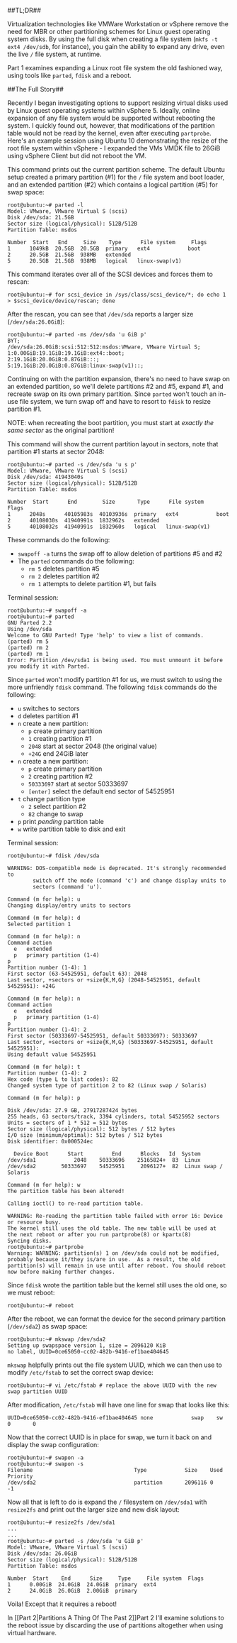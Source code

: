 <!-- vim:fo=tq:tw=144:syntax=off:sw=2:ts=2:
-->

##TL;DR##

Virtualization technologies like VMWare Workstation or vSphere remove the need for MBR or other partitioning schemes for Linux guest operating
system disks. By using the full disk when creating a file system (`mkfs -t ext4 /dev/sdb`, for instance), you gain the ability to expand any
drive, even the live `/` file system, at runtime.

Part 1 examines expanding a Linux root file system the old fashioned way, using tools like `parted`, `fdisk` and a reboot.

##The Full Story##

Recently I began investigating options to support resizing virtual disks used by Linux guest operating systems within vSphere 5. Ideally, online
expansion of any file system would be supported without rebooting the system. I quickly found out, however, that modifications of the partition
table would not be read by the kernel, even after executing `partprobe`. Here's an example session using Ubuntu 10 demonstrating the resize of
the root file system within vSphere - I expanded the VMs VMDK file to 26GiB using vSphere Client but did not reboot the VM.

This command prints out the current partition scheme. The default Ubuntu setup created a primary partition (#1) for the `/` file system and boot
loader, and an extended partition (#2) which contains a logical partition (#5) for swap space:

    root@ubuntu:~# parted -l
    Model: VMware, VMware Virtual S (scsi)
    Disk /dev/sda: 21.5GB
    Sector size (logical/physical): 512B/512B
    Partition Table: msdos

    Number  Start   End     Size    Type      File system     Flags
    1      1049kB  20.5GB  20.5GB  primary   ext4            boot
    2      20.5GB  21.5GB  938MB   extended
    5      20.5GB  21.5GB  938MB   logical   linux-swap(v1)

This command iterates over all of the SCSI devices and forces them to rescan:

    root@ubuntu:~# for scsi_device in /sys/class/scsi_device/*; do echo 1 > $scsi_device/device/rescan; done

After the rescan, you can see that `/dev/sda` reports a larger size (`/dev/sda:26.0GiB`):

    root@ubuntu:~# parted -ms /dev/sda 'u GiB p'
    BYT;
    /dev/sda:26.0GiB:scsi:512:512:msdos:VMware, VMware Virtual S;
    1:0.00GiB:19.1GiB:19.1GiB:ext4::boot;
    2:19.1GiB:20.0GiB:0.87GiB:::;
    5:19.1GiB:20.0GiB:0.87GiB:linux-swap(v1)::;

Continuing on with the partition expansion, there's no need to have swap on an extended partition, so we'll delete partitions #2 and #5, expand #1,
and recreate swap on its own primary partition. Since `parted` won't touch an in-use file system, we turn swap off and have to resort to
`fdisk` to resize partition #1.

NOTE: when recreating the boot partition, you must start at _exactly the same sector_ as the original partition!

This command will show the current partition layout in sectors, note that partition #1 starts at sector 2048:

    root@ubuntu:~# parted -s /dev/sda 'u s p'
    Model: VMware, VMware Virtual S (scsi)
    Disk /dev/sda: 41943040s
    Sector size (logical/physical): 512B/512B
    Partition Table: msdos

    Number  Start      End        Size       Type      File system     Flags
    1      2048s      40105983s  40103936s  primary   ext4            boot
    2      40108030s  41940991s  1832962s   extended
    5      40108032s  41940991s  1832960s   logical   linux-swap(v1)

These commands do the following:

* `swapoff -a` turns the swap off to allow deletion of partitions #5 and #2
* The `parted` commands do the following:
    * `rm 5` deletes partition #5
    * `rm 2` deletes partition #2
    * `rm 1` attempts to delete partition #1, but fails

Terminal session:

    root@ubuntu:~# swapoff -a
    root@ubuntu:~# parted
    GNU Parted 2.2
    Using /dev/sda
    Welcome to GNU Parted! Type 'help' to view a list of commands.
    (parted) rm 5
    (parted) rm 2
    (parted) rm 1
    Error: Partition /dev/sda1 is being used. You must unmount it before you modify it with Parted.

Since `parted` won't modify partition #1 for us, we must switch to using the more unfriendly `fdisk` command. The following `fdisk` commands do the following:

* `u` switches to sectors
* `d` deletes partition #1
* `n` create a new partition:
    * `p` create primary partition
    * `1` creating partition #1
    * `2048` start at sector 2048 (the original value)
    * `+24G` end 24GiB later
* `n` create a new partition:
    * `p` create primary partition
    * `2` creating partition #2
    * `50333697` start at sector 50333697
    * `[enter]` select the default end sector of 54525951
* `t` change partition type
    * `2` select partition #2
    * `82` change to swap
* `p` print _pending_ partition table
* `w` write partition table to disk and exit

Terminal session:

    root@ubuntu:~# fdisk /dev/sda

    WARNING: DOS-compatible mode is deprecated. It's strongly recommended to
            switch off the mode (command 'c') and change display units to
            sectors (command 'u').

    Command (m for help): u
    Changing display/entry units to sectors

    Command (m for help): d
    Selected partition 1

    Command (m for help): n
    Command action
      e   extended
      p   primary partition (1-4)
    p
    Partition number (1-4): 1
    First sector (63-54525951, default 63): 2048
    Last sector, +sectors or +size{K,M,G} (2048-54525951, default 54525951): +24G

    Command (m for help): n
    Command action
      e   extended
      p   primary partition (1-4)
    p
    Partition number (1-4): 2
    First sector (50333697-54525951, default 50333697): 50333697
    Last sector, +sectors or +size{K,M,G} (50333697-54525951, default 54525951):
    Using default value 54525951

    Command (m for help): t
    Partition number (1-4): 2
    Hex code (type L to list codes): 82
    Changed system type of partition 2 to 82 (Linux swap / Solaris)

    Command (m for help): p

    Disk /dev/sda: 27.9 GB, 27917287424 bytes
    255 heads, 63 sectors/track, 3394 cylinders, total 54525952 sectors
    Units = sectors of 1 * 512 = 512 bytes
    Sector size (logical/physical): 512 bytes / 512 bytes
    I/O size (minimum/optimal): 512 bytes / 512 bytes
    Disk identifier: 0x000524ec

      Device Boot      Start         End      Blocks   Id  System
    /dev/sda1            2048    50333696    25165824+  83  Linux
    /dev/sda2        50333697    54525951     2096127+  82  Linux swap / Solaris

    Command (m for help): w
    The partition table has been altered!

    Calling ioctl() to re-read partition table.

    WARNING: Re-reading the partition table failed with error 16: Device or resource busy.
    The kernel still uses the old table. The new table will be used at
    the next reboot or after you run partprobe(8) or kpartx(8)
    Syncing disks.
    root@ubuntu:~# partprobe
    Warning: WARNING: partition(s) 1 on /dev/sda could not be modified, probably because it/they is/are in use.  As a result, the old partition(s) will remain in use until after reboot. You should reboot now before making further changes.

Since `fdisk` wrote the partition table but the kernel still uses the old one, so we must reboot:

    root@ubuntu:~# reboot

After the reboot, we can format the device for the second primary partition (`/dev/sda2`) as swap space:

    root@ubuntu:~# mkswap /dev/sda2
    Setting up swapspace version 1, size = 2096120 KiB
    no label, UUID=0ce65050-cc02-482b-9416-ef1bae404645

`mkswap` helpfully prints out the file system UUID, which we can then use to modify `/etc/fstab` to set the correct swap device:

    root@ubuntu:~# vi /etc/fstab # replace the above UUID with the new swap partition UUID

After modification, `/etc/fstab` will have one line for swap that looks like this:

    UUID=0ce65050-cc02-482b-9416-ef1bae404645 none            swap    sw              0       0

Now that the correct UUID is in place for swap, we turn it back on and display the swap configuration:

    root@ubuntu:~# swapon -a
    root@ubuntu:~# swapon -s
    Filename                                Type            Size    Used    Priority
    /dev/sda2                               partition       2096116 0       -1

Now all that is left to do is expand the `/` filesystem on `/dev/sda1` with `resize2fs` and print out the larger size and new disk layout:

    root@ubuntu:~# resize2fs /dev/sda1
    ...
    ...
    root@ubuntu:~# parted -s /dev/sda 'u GiB p'
    Model: VMware, VMware Virtual S (scsi)
    Disk /dev/sda: 26.0GiB
    Sector size (logical/physical): 512B/512B
    Partition Table: msdos

    Number  Start    End      Size     Type     File system  Flags
    1      0.00GiB  24.0GiB  24.0GiB  primary  ext4
    2      24.0GiB  26.0GiB  2.00GiB  primary

Voila! Except that it requires a reboot!

In [[Part 2|Partitions A Thing Of The Past 2]]Part 2 I'll examine solutions to the reboot issue by discarding the use of partitions altogether when using virtual hardware.
